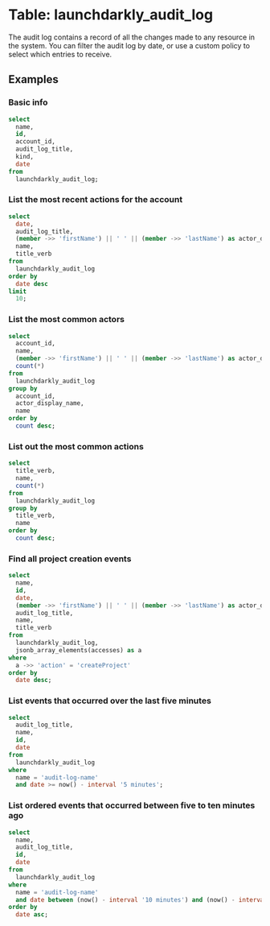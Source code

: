 # Table: launchdarkly_audit_log

The audit log contains a record of all the changes made to any resource in the system. You can filter the audit log by date, or use a custom policy to select which entries to receive.

## Examples

### Basic info

```sql
select
  name,
  id,
  account_id,
  audit_log_title,
  kind,
  date
from
  launchdarkly_audit_log;
```

### List the most recent actions for the account

```sql
select
  date,
  audit_log_title,
  (member ->> 'firstName') || ' ' || (member ->> 'lastName') as actor_display_name,
  name,
  title_verb
from
  launchdarkly_audit_log
order by
  date desc
limit
  10;
```

### List the most common actors

```sql
select
  account_id,
  name,
  (member ->> 'firstName') || ' ' || (member ->> 'lastName') as actor_display_name,
  count(*)
from
  launchdarkly_audit_log
group by
  account_id,
  actor_display_name,
  name
order by
  count desc;
```

### List out the most common actions

```sql
select
  title_verb,
  name,
  count(*)
from
  launchdarkly_audit_log
group by
  title_verb,
  name
order by
  count desc;
```

### Find all project creation events

```sql
select
  name,
  id,
  date,
  (member ->> 'firstName') || ' ' || (member ->> 'lastName') as actor_display_name,
  audit_log_title,
  name,
  title_verb
from
  launchdarkly_audit_log,
  jsonb_array_elements(accesses) as a
where
  a ->> 'action' = 'createProject'
order by
  date desc;
```

### List events that occurred over the last five minutes

```sql
select
  audit_log_title,
  name,
  id,
  date
from
  launchdarkly_audit_log
where
  name = 'audit-log-name'
  and date >= now() - interval '5 minutes';
```

### List ordered events that occurred between five to ten minutes ago

```sql
select
  name,
  audit_log_title,
  id,
  date
from
  launchdarkly_audit_log
where
  name = 'audit-log-name'
  and date between (now() - interval '10 minutes') and (now() - interval '5 minutes')
order by
  date asc;
```
